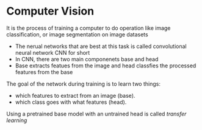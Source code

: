 # Computer Vision
It is the process of training a computer to do operation like image classification, or image segmentation on image datasets

- The nerual networks that are best at this task is called convolutional neural network CNN for short
- In CNN, there are two main componenets base and head
- Base extracts featues from the image and head classfies the processed features from the base 

The goal of the network during training is to learn two things:
- which features to extract from an image (base).
- which class goes with what features (head).

Using a pretrained base model with an untrained head is called *transfer learning*

